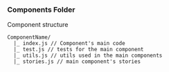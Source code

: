 ### Components Folder

Component structure

```
ComponentName/
  |_ index.js // Component's main code
  |_ test.js // tests for the main component
  |_ utils.js // utils used in the main components
  |_ stories.js // main component's stories
```
